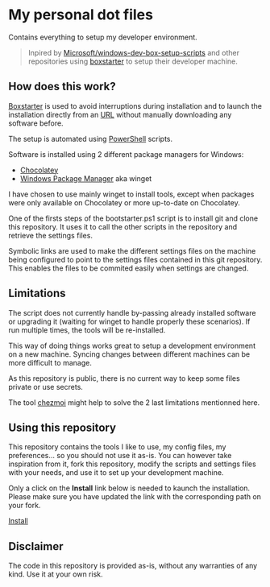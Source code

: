 # My personal dot files

Contains everything to setup my developer environment.

> Inpired by [Microsoft/windows-dev-box-setup-scripts](https://github.com/Microsoft/windows-dev-box-setup-scripts) and other repositories using [boxstarter](https://boxstarter.org/) to setup their developer machine.

## How does this work?

[Boxstarter](https://boxstarter.org/) is used to avoid interruptions during installation and to launch the installation directly from an [URL](https://boxstarter.org/package/nr/url?https://raw.githubusercontent.com/TechWatching/dotfiles/features/initialization/boxstarter.ps1) without manually downloading any software before. 

The setup is automated using [PowerShell](https://docs.microsoft.com/en-us/powershell/) scripts.

Software is installed using 2 different package managers for Windows: 
- [Chocolatey](https://chocolatey.org/)
- [Windows Package Manager](https://docs.microsoft.com/en-us/windows/package-manager/) aka winget

I have chosen to use mainly winget to install tools, except when packages were only available on Chocolatey or more up-to-date on Chocolatey.

One of the firsts steps of the bootstarter.ps1 script is to install git and clone this repository. It uses it to call the other scripts in the repository and retrieve the settings files.

Symbolic links are used to make the different settings files on the machine being configured to point to the settings files contained in this git repository. This enables the files to be commited easily when settings are changed.

## Limitations

The script does not currently handle by-passing already installed software or upgrading it (waiting for winget to handle properly these scenarios). If run multiple times, the tools will be re-installed.

This way of doing things works great to setup a development environment on a new machine. Syncing changes between different machines can be more difficult to manage.

As this repository is public, there is no current way to keep some files private or use secrets.

The tool [chezmoi](https://www.chezmoi.io/#considering-using-chezmoi) might help to solve the 2 last limitations mentionned here.


## Using this repository 

This repository contains the tools I like to use, my config files, my preferences... so you should not use it as-is. You can however take inspiration from it, fork this repository, modify the scripts and settings files with your needs, and use it to set up your development machine. 

Only a click on the **Install** link below is needed to kaunch the installation. Please make sure you have updated the link with the corresponding path on your fork.

[Install](https://boxstarter.org/package/nr/url?https://raw.githubusercontent.com/OxfordEconomics/dotfiles/boxstarter.ps1)

## Disclaimer

The code in this repository is provided as-is, without any warranties of any kind. Use it at your own risk.




